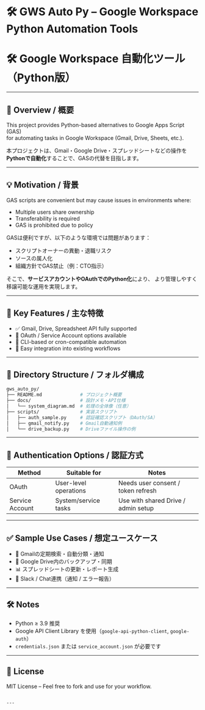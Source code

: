 # 🛠️ GWS Auto Py – Google Workspace Python Automation Tools  
# 🛠️ Google Workspace 自動化ツール（Python版）

---

## 🎯 Overview / 概要

This project provides Python-based alternatives to Google Apps Script (GAS)  
for automating tasks in Google Workspace (Gmail, Drive, Sheets, etc.).

本プロジェクトは、Gmail・Google Drive・スプレッドシートなどの操作を  
**Pythonで自動化**することで、GASの代替を目指します。

---

## 💡 Motivation / 背景

GAS scripts are convenient but may cause issues in environments where:
- Multiple users share ownership
- Transferability is required
- GAS is prohibited due to policy

GASは便利ですが、以下のような環境では問題があります：
- スクリプトオーナーの異動・退職リスク
- ソースの属人化
- 組織方針でGAS禁止（例：CTO指示）

そこで、**サービスアカウントやOAuthでのPython化**により、
より管理しやすく移譲可能な運用を実現します。

---

## 📌 Key Features / 主な特徴

- ✅ Gmail, Drive, Spreadsheet API fully supported
- 🔐 OAuth / Service Account options available
- 🔄 CLI-based or cron-compatible automation
- 🧰 Easy integration into existing workflows

---

## 📂 Directory Structure / フォルダ構成

```bash
gws_auto_py/
├── README.md              # プロジェクト概要
├── docs/                  # 設計メモ・API仕様
│   └── system_diagram.md  # 処理の全体像（任意）
├── scripts/               # 実装スクリプト
│   ├── auth_sample.py     # 認証確認スクリプト（OAuth/SA）
│   ├── gmail_notify.py    # Gmail自動通知例
│   └── drive_backup.py    # Driveファイル操作の例
```

---

## 🔐 Authentication Options / 認証方式

| Method           | Suitable for            | Notes                                |
|------------------|-------------------------|--------------------------------------|
| OAuth            | User-level operations   | Needs user consent / token refresh   |
| Service Account  | System/service tasks    | Use with shared Drive / admin setup  |

---

## ✅ Sample Use Cases / 想定ユースケース

- 📩 Gmailの定期検索・自動分類・通知
- 📁 Google Drive内のバックアップ・同期
- 📊 スプレッドシートの更新・レポート生成
- 💬 Slack / Chat連携（通知 / エラー報告）

---

## 🛠️ Notes

- Python ≥ 3.9 推奨  
- Google API Client Library を使用（`google-api-python-client`, `google-auth`）  
- `credentials.json` または `service_account.json` が必要です

---

## 📄 License

MIT License – Feel free to fork and use for your workflow.
```

---
